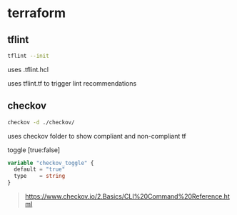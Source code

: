 # terraform

## tflint

``` sh
tflint --init
```

uses .tflint.hcl

uses tflint.tf to trigger lint recommendations

## checkov

``` sh
checkov -d ./checkov/
```

uses checkov folder to show compliant and non-compliant tf

toggle [true:false]

```terraform
variable "checkov_toggle" {
  default = "true"
  type    = string
}
```

> https://www.checkov.io/2.Basics/CLI%20Command%20Reference.html

